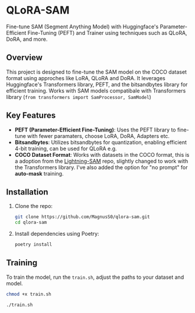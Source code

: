 # QLoRA-SAM

Fine-tune SAM (Segment Anything Model) with Huggingface's Parameter-Efficient Fine-Tuning (PEFT) and Trainer using techniques such as QLoRA, DoRA, and more.

## Overview

This project is designed to fine-tune the SAM model on the COCO dataset format using approches like LoRA, QLoRA and DoRA. It leverages Huggingface's Transformers library, PEFT, and the bitsandbytes library for efficient training. Works with SAM models compatibale with Transformers library (`from transformers import SamProcessor, SamModel`)

## Key Features

- **PEFT (Parameter-Efficient Fine-Tuning)**: Uses the PEFT library to fine-tune with fewer paramaters, choose LoRA, DoRA, Adapters etc.
- **Bitsandbytes**: Utilizes bitsandbytes for quantization, enabling efficient 4-bit training, can be used for QLoRA e.g.
- **COCO Dataset Format**: Works with datasets in the COCO format, this is a adoption from the [Lightning-SAM](https://github.com/luca-medeiros/lightning-sam) repo, slightly changed to work with the Transformers library. I've also added the option for "no prompt" for **auto-mask** training.

## Installation

1. Clone the repo:
    ```sh
    git clone https://github.com/MagnusS0/qlora-sam.git
    cd qlora-sam
    ```

2. Install dependencies using Poetry:
    ```sh
    poetry install
    ```

## Training

To train the model, run the `train.sh`, adjust the paths to your dataset and model.
```sh
chmod +x train.sh
```
```sh
./train.sh
```
